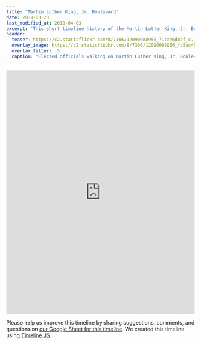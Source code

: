 ```yaml
---
title: "Martin Luther King, Jr. Boulevard"
date: 2018-03-23
last_modified_at: 2018-04-03
excerpt: "This short timeline history of the Martin Luther King, Jr. Boulevard and nearby buildings was created by Eli Pousson in March 2018."
header:
  teaser: https://c2.staticflickr.com/8/7306/12090088956_71cae6d8bf_c.jpg
  overlay_image: https://c2.staticflickr.com/8/7306/12090088956_fc5ac4b4df_h.jpg
  overlay_filter: .5
  caption: "Elected officials walking on Martin Luther King, Jr. Boulevard for the 14th Martin Luther King, Jr. Birthday Parade Celebration. Photograph by Jay Baker, 2014 January 20. Courtesy [Office of the Maryland Governor](https://www.flickr.com/photos/mdgovpics/12090088956/) ([CC BY 2.0](https://creativecommons.org/licenses/by/2.0/))"
---
```


<div class="full">
<iframe src='https://cdn.knightlab.com/libs/timeline3/latest/embed/index.html?source=1TDafNNoqag1nbwe-J2TEbY18TxQ1LlFEcTjgcbTrDmE&font=Default&lang=en&hash_bookmark=true&initial_zoom=2&height=650' width='100%' height='650' webkitallowfullscreen mozallowfullscreen allowfullscreen frameborder='0'></iframe>
</div>

Please help us improve this timeline by sharing suggestions, comments, and questions on [our Google Sheet for this timeline](https://docs.google.com/spreadsheets/d/1TDafNNoqag1nbwe-J2TEbY18TxQ1LlFEcTjgcbTrDmE/edit?usp=sharing). We created this timeline using [Timeline JS](http://timeline.knightlab.com/).
